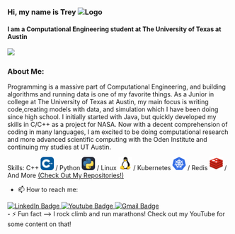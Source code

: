 ### Hi, my name is Trey  <img src="https://user-images.githubusercontent.com/70235944/235464816-97a74fe3-00e5-4e2d-a68d-b88911af71ac.gif" alt="Logo" width="20" >
#### I am a Computational Engineering student at The University of Texas at Austin

<img src="https://user-images.githubusercontent.com/70235944/235691242-57eb39ea-0bfd-4e28-8da6-f5d1043d3ec7.png"/>
</a>


### About Me:
Programming is a massive part of Computational Engineering, and building algorithms and running data is one of my favorite things. As a Junior in college at The University of Texas at Austin, my main focus is writing code,creating models with data, and simulation which I have been doing since high school. I initially started with Java, but quickly developed my skills in C/C++ as a project for NASA. Now with a decent comprehension of coding in many languages, I am excited to be doing computational research and more advanced scientific computing with the Oden Institute and continuing my studies at UT Austin.

Skills: C++ <img src="https://raw.githubusercontent.com/tandpfun/skill-icons/main/icons/CPP.svg" width =30> / Python <img src="https://raw.githubusercontent.com/tandpfun/skill-icons/main/icons/Python-Dark.svg" width =30> / Linux <img src="https://raw.githubusercontent.com/devicons/devicon/master/icons/linux/linux-original.svg" width =30> / Kubernetes <img src="https://raw.githubusercontent.com/devicons/devicon/master/icons/kubernetes/kubernetes-plain.svg" width =30> / Redis <img src="https://raw.githubusercontent.com/devicons/devicon/master/icons/redis/redis-original.svg" width =30> / And More <a href="https://github.com/TreyGower7?tab=repositories" target="_blank">(Check Out My Repositories!)</a>


- 📫 How to reach me: 
<div id="badges">
<a href="https://www.linkedin.com/in/trey-gower-4107bb188/">
  <img src="https://img.shields.io/badge/LinkedIn-blue?style=for-the-badge&logo=linkedin&logoColor=white" alt="LinkedIn Badge"/>
</a>
<a href="https://www.youtube.com/channel/UC5csCBWv404Pmg1c04F4oUA">
  <img src="https://img.shields.io/badge/YouTube-red?style=for-the-badge&logo=youtube&logoColor=white" alt="Youtube Badge"/>
</a>
<a href="mailto:goweryert@gmail.com">
  <img src="https://img.shields.io/badge/email-red?logo=gmail&logoColor=white&style=for-the-badge" alt="Gmail Badge"/>
</a>
</div>
- ⚡ Fun fact --> I rock climb and run marathons! Check out my YouTube for some content on that!

